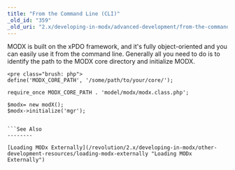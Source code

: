 ```yaml
---
title: "From the Command Line (CLI)"
_old_id: "359"
_old_uri: "2.x/developing-in-modx/advanced-development/from-the-command-line-(cli)"
---
```


MODX is built on the xPDO framework, and it's fully object-oriented and you can easily use it from the command line. Generally all you need to do is to identify the path to the MODX core directory and initialize MODX.

```
<pre class="brush: php">
define('MODX_CORE_PATH', '/some/path/to/your/core/');

require_once MODX_CORE_PATH . 'model/modx/modx.class.php';
 
$modx= new modX();
$modx->initialize('mgr');


```See Also
--------

[Loading MODx Externally](/revolution/2.x/developing-in-modx/other-development-resources/loading-modx-externally "Loading MODx Externally")